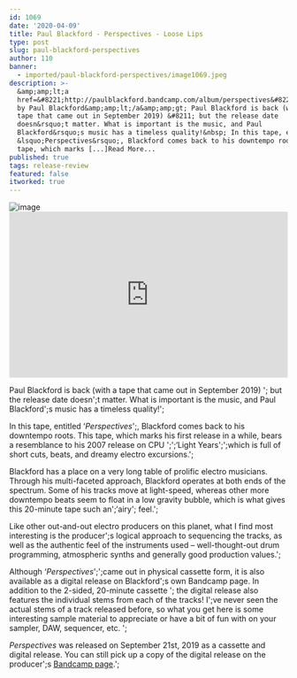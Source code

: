 ```yaml
---
id: 1069
date: '2020-04-09'
title: Paul Blackford - Perspectives - Loose Lips
type: post
slug: paul-blackford-perspectives
author: 110
banner:
  - imported/paul-blackford-perspectives/image1069.jpeg
description: >-
  &amp;amp;lt;a
  href=&#8221;http://paulblackford.bandcamp.com/album/perspectives&#8221;&amp;amp;gt;Perspectives
  by Paul Blackford&amp;amp;lt;/a&amp;amp;gt; Paul Blackford is back (with a
  tape that came out in September 2019) &#8211; but the release date
  doesn&rsquo;t matter. What is important is the music, and Paul
  Blackford&rsquo;s music has a timeless quality!&nbsp; In this tape, entitled
  &lsquo;Perspectives&rsquo;, Blackford comes back to his downtempo roots. This
  tape, which marks [...]Read More...
published: true
tags: release-review
featured: false
itworked: true
---
```

![image](../imported/paul-blackford-perspectives/image1069.jpeg)<iframe width='100%' height='300' scrolling='no' frameborder='no' allow='autoplay' src='https://bandcamp.com/EmbeddedPlayer/album=1860856939/size=large/bgcol=ffffff/linkcol=0687f5/tracklist=false/artwork=small/transparent=true/'></iframe>

Paul Blackford is back (with a tape that came out in September 2019) '; but the release date doesn';t matter. What is important is the music, and Paul Blackford';s music has a timeless quality!';

In this tape, entitled ‘_Perspectives_';, Blackford comes back to his downtempo roots. This tape, which marks his first release in a while, bears a resemblance to his 2007 release on CPU ';';‘Light Years';';which is full of short cuts, beats, and dreamy electro excursions.';

Blackford has a place on a very long table of prolific electro musicians. Through his multi-faceted approach, Blackford operates at both ends of the spectrum. Some of his tracks move at light-speed, whereas other more downtempo beats seem to float in a low gravity bubble, which is what gives this 20-minute tape such an';‘airy'; feel.';

Like other out-and-out electro producers on this planet, what I find most interesting is the producer';s logical approach to sequencing the tracks, as well as the authentic feel of the instruments used – well-thought-out drum programming, atmospheric synths and generally good production values.';

Although ‘_Perspectives_';';came out in physical cassette form, it is also available as a digital release on Blackford';s own Bandcamp page. In addition to the 2-sided, 20-minute cassette '; the digital release also features the individual stems from each of the tracks! I';ve never seen the actual stems of a track released before, so what you get here is some interesting sample material to appreciate or have a bit of fun with on your sampler, DAW, sequencer, etc. ';

_Perspectives_ was released on September 21st, 2019 as a cassette and digital release. You can still pick up a copy of the digital release on the producer';s [Bandcamp page](https://paulblackford.bandcamp.com/).';